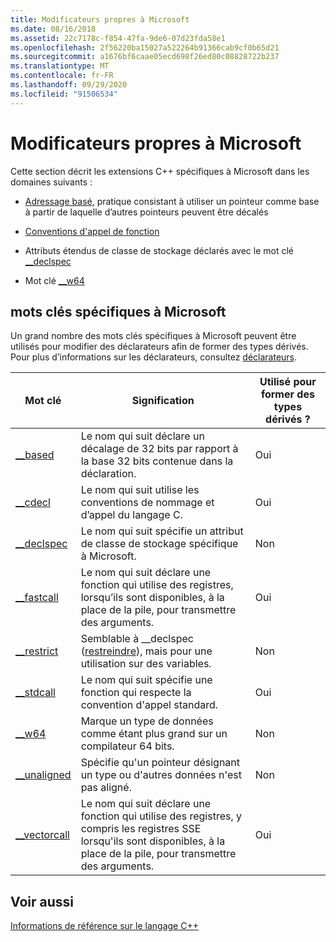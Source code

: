 ```yaml
---
title: Modificateurs propres à Microsoft
ms.date: 08/16/2018
ms.assetid: 22c7178c-f854-47fa-9de6-07d23fda58e1
ms.openlocfilehash: 2f56220ba15027a522264b91366cab9cf0b65d21
ms.sourcegitcommit: a1676bf6caae05ecd698f26ed80c08828722b237
ms.translationtype: MT
ms.contentlocale: fr-FR
ms.lasthandoff: 09/29/2020
ms.locfileid: "91506534"
---
```

# <a name="microsoft-specific-modifiers"></a>Modificateurs propres à Microsoft

Cette section décrit les extensions C++ spécifiques à Microsoft dans les domaines suivants :

- [Adressage basé](based-addressing.md), pratique consistant à utiliser un pointeur comme base à partir de laquelle d’autres pointeurs peuvent être décalés

- [Conventions d'appel de fonction](calling-conventions.md)

- Attributs étendus de classe de stockage déclarés avec le mot clé [__declspec](declspec.md)

- Mot clé [__w64](w64.md)

## <a name="microsoft-specific-keywords"></a>mots clés spécifiques à Microsoft

Un grand nombre des mots clés spécifiques à Microsoft peuvent être utilisés pour modifier des déclarateurs afin de former des types dérivés. Pour plus d’informations sur les déclarateurs, consultez [déclarateurs](./declarations-and-definitions-cpp.md).

|Mot clé|Signification|Utilisé pour former des types dérivés ?|
|-------------|-------------|---------------------------------|
|[__based](based-grammar.md)|Le nom qui suit déclare un décalage de 32 bits par rapport à la base 32 bits contenue dans la déclaration.|Oui|
|[__cdecl](cdecl.md)|Le nom qui suit utilise les conventions de nommage et d’appel du langage C.|Oui|
|[__declspec](declspec.md)|Le nom qui suit spécifie un attribut de classe de stockage spécifique à Microsoft.|Non|
|[__fastcall](fastcall.md)|Le nom qui suit déclare une fonction qui utilise des registres, lorsqu’ils sont disponibles, à la place de la pile, pour transmettre des arguments.|Oui|
|[__restrict](extension-restrict.md)|Semblable à __declspec ([restreindre](restrict.md)), mais pour une utilisation sur des variables.|Non|
|[__stdcall](stdcall.md)|Le nom qui suit spécifie une fonction qui respecte la convention d'appel standard.|Oui|
|[__w64](w64.md)|Marque un type de données comme étant plus grand sur un compilateur 64 bits.|Non|
|[__unaligned](unaligned.md)|Spécifie qu'un pointeur désignant un type ou d'autres données n'est pas aligné.|Non|
|[__vectorcall](vectorcall.md)|Le nom qui suit déclare une fonction qui utilise des registres, y compris les registres SSE lorsqu'ils sont disponibles, à la place de la pile, pour transmettre des arguments.|Oui|

## <a name="see-also"></a>Voir aussi

[Informations de référence sur le langage C++](cpp-language-reference.md)
